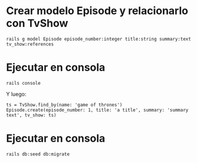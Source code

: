 # Crear modelo Episode y relacionarlo con TvShow
    rails g model Episode episode_number:integer title:string summary:text tv_show:references

# Ejecutar en consola
    rails console
    
Y luego:

    ts = TvShow.find_by(name: 'game of thrones')
    Episode.create(episode_number: 1, title: 'a title', summary: 'summary text', tv_show: ts)

# Ejecutar en consola
	rails db:seed db:migrate 

